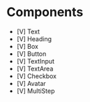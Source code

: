 # Components

- [V] Text
- [V] Heading
- [V] Box
- [V] Button
- [V] TextInput
- [V] TextArea
- [V] Checkbox
- [V] Avatar
- [V] MultiStep
